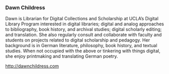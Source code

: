 ### Dawn Childress

Dawn is Librarian for Digital Collections and Scholarship at UCLA’s Digital Library Program interested in digital libraries; digital and analog approaches to bibliography, book history, and archival studies; digital scholarly editing; and translation. She also regularly consult and collaborate with faculty and students on projects related to digital scholarship and pedagogy. Her background is in German literature, philosophy, book history, and textual studies. When not occupied with the above or tinkering with things digital, she enjoy printmaking and translating German poetry.

http://dawnchildress.com

